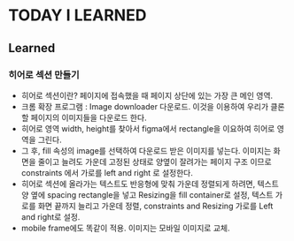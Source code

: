 # TODAY I LEARNED

## Learned

### 히어로 섹션 만들기

- 히어로 섹션이란? 페이지에 접속했을 때 페이지 상단에 있는 가장 큰 메인 영역.
- 크롬 확장 프로그램 : Image downloader 다운로드. 이것을 이용하여 우리가 클론할 페이지의 이미지들을 다운로드 한다.
- 히어로 영역 width, height를 찾아서 figma에서 rectangle을 이요하여 히어로 영역을 그린다.
- 그 후, fill 속성의 image를 선택하여 다운로드 받은 이미지를 넣는다. 이미지는 화면을 줄이고 늘려도 가운데 고정된 상태로 양옆이 잘려가는 페이지 구조 이므로 constraints 에서 가로를 left and right 로 설정한다.
- 히어로 섹션에 올라가는 텍스트도 반응형에 맞춰 가운데 정렬되게 하려면, 텍스트 양 옆에 spacing rectangle을 넣고 Resizing을 fill container로 설정, 텍스트 가로를 화면 끝까지 늘리고 가운데 정렬, constraints and Resizing 가로를 Left and right로 설정.
- mobile frame에도 똑같이 적용. 이미지는 모바일 이미지로 교체.

